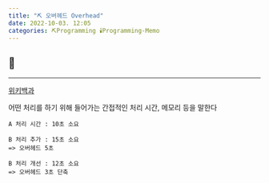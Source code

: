 ```yaml
---
title: "⛏️ 오버헤드 Overhead"
date: 2022-10-03. 12:05
categories: ⛏️Programming 🕯️Programming-Memo
---
```


## 💎

---
[위키백과](https://ko.wikipedia.org/wiki/%EC%98%A4%EB%B2%84%ED%97%A4%EB%93%9C)

어떤 처리를 하기 위해 들어가는 간접적인 처리 시간, 메모리 등을 말한다

```Text
A 처리 시간 : 10초 소요  

B 처리 추가 : 15초 소요  
=> 오버헤드 5초  

B 처리 개선 : 12초 소요  
=> 오버헤드 3초 단축
```
